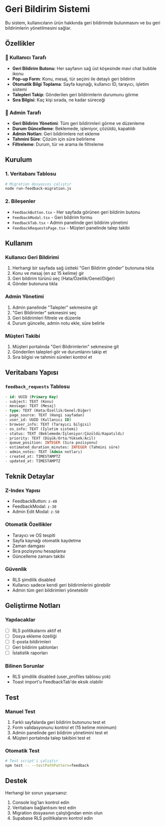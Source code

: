 # Geri Bildirim Sistemi

Bu sistem, kullanıcıların ürün hakkında geri bildirimde bulunmasını ve bu geri bildirimlerin yönetilmesini sağlar.

## Özellikler

### 🎯 Kullanıcı Tarafı
- **Geri Bildirim Butonu**: Her sayfanın sağ üst köşesinde mavi chat bubble ikonu
- **Pop-up Form**: Konu, mesaj, tür seçimi ile detaylı geri bildirim
- **Otomatik Bilgi Toplama**: Sayfa kaynağı, kullanıcı ID, tarayıcı, işletim sistemi
- **Talepleri Takip**: Gönderilen geri bildirimlerin durumunu görme
- **Sıra Bilgisi**: Kaç kişi sırada, ne kadar süreceği

### 🔧 Admin Tarafı
- **Geri Bildirim Yönetimi**: Tüm geri bildirimleri görme ve düzenleme
- **Durum Güncelleme**: Beklemede, işleniyor, çözüldü, kapatıldı
- **Admin Notları**: Geri bildirimlere not ekleme
- **Tahmini Süre**: Çözüm için süre belirleme
- **Filtreleme**: Durum, tür ve arama ile filtreleme

## Kurulum

### 1. Veritabanı Tablosu
```bash
# Migration dosyasını çalıştır
node run-feedback-migration.js
```

### 2. Bileşenler
- `FeedbackButton.tsx` - Her sayfada görünen geri bildirim butonu
- `FeedbackModal.tsx` - Geri bildirim formu
- `FeedbackTab.tsx` - Admin panelinde geri bildirim yönetimi
- `FeedbackRequestsPage.tsx` - Müşteri panelinde talep takibi

## Kullanım

### Kullanıcı Geri Bildirimi
1. Herhangi bir sayfada sağ üstteki "Geri Bildirim gönder" butonuna tıkla
2. Konu ve mesaj (en az 15 kelime) gir
3. Geri bildirim türünü seç (Hata/Özellik/Genel/Diğer)
4. Gönder butonuna tıkla

### Admin Yönetimi
1. Admin panelinde "Talepler" sekmesine git
2. "Geri Bildirimler" sekmesini seç
3. Geri bildirimleri filtrele ve düzenle
4. Durum güncelle, admin notu ekle, süre belirle

### Müşteri Takibi
1. Müşteri portalında "Geri Bildirimlerim" sekmesine git
2. Gönderilen talepleri gör ve durumlarını takip et
3. Sıra bilgisi ve tahmini süreleri kontrol et

## Veritabanı Yapısı

### `feedback_requests` Tablosu
```sql
- id: UUID (Primary Key)
- subject: TEXT (Konu)
- message: TEXT (Mesaj)
- type: TEXT (Hata/Özellik/Genel/Diğer)
- page_source: TEXT (Hangi sayfadan)
- user_id: UUID (Kullanıcı ID)
- browser_info: TEXT (Tarayıcı bilgisi)
- os_info: TEXT (İşletim sistemi)
- status: TEXT (Beklemede/İşleniyor/Çözüldü/Kapatıldı)
- priority: TEXT (Düşük/Orta/Yüksek/Acil)
- queue_position: INTEGER (Sıra pozisyonu)
- estimated_duration_minutes: INTEGER (Tahmini süre)
- admin_notes: TEXT (Admin notları)
- created_at: TIMESTAMPTZ
- updated_at: TIMESTAMPTZ
```

## Teknik Detaylar

### Z-Index Yapısı
- FeedbackButton: `z-40`
- FeedbackModal: `z-30`
- Admin Edit Modal: `z-50`

### Otomatik Özellikler
- Tarayıcı ve OS tespiti
- Sayfa kaynağı otomatik kaydetme
- Zaman damgası
- Sıra pozisyonu hesaplama
- Güncelleme zamanı takibi

### Güvenlik
- RLS şimdilik disabled
- Kullanıcı sadece kendi geri bildirimlerini görebilir
- Admin tüm geri bildirimleri yönetebilir

## Geliştirme Notları

### Yapılacaklar
- [ ] RLS politikalarını aktif et
- [ ] Dosya ekleme özelliği
- [ ] E-posta bildirimleri
- [ ] Geri bildirim şablonları
- [ ] İstatistik raporları

### Bilinen Sorunlar
- RLS şimdilik disabled (user_profiles tablosu yok)
- Toast import'u FeedbackTab'de eksik olabilir

## Test

### Manuel Test
1. Farklı sayfalarda geri bildirim butonunu test et
2. Form validasyonunu kontrol et (15 kelime minimum)
3. Admin panelinde geri bildirim yönetimini test et
4. Müşteri portalında talep takibini test et

### Otomatik Test
```bash
# Test script'i çalıştır
npm test -- --testPathPattern=feedback
```

## Destek

Herhangi bir sorun yaşarsanız:
1. Console log'ları kontrol edin
2. Veritabanı bağlantısını test edin
3. Migration dosyasının çalıştığından emin olun
4. Supabase RLS politikalarını kontrol edin
